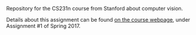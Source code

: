 Repository for the CS231n course from Stanford about computer vision.

Details about this assignment can be found [on the course webpage](http://cs231n.github.io/), under Assignment #1 of Spring 2017.
